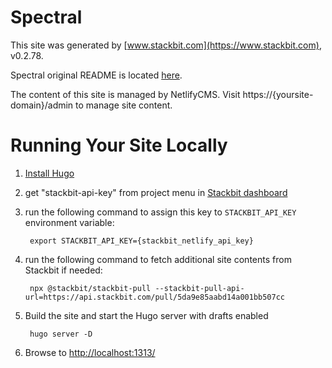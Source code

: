 # Spectral

This site was generated by [www.stackbit.com](https://www.stackbit.com), v0.2.78.

Spectral original README is located [here](./README.theme.md).

The content of this site is managed by NetlifyCMS. Visit https://{yoursite-domain}/admin to manage site content.

# Running Your Site Locally

1. [Install Hugo](https://gohugo.io/getting-started/quick-start/#step-1-install-hugo)

1. get "stackbit-api-key" from project menu in [Stackbit dashboard](https://app.stackbit.com/dashboard)

1. run the following command to assign this key to `STACKBIT_API_KEY` environment variable:

        export STACKBIT_API_KEY={stackbit_netlify_api_key}

1. run the following command to fetch additional site contents from Stackbit if needed:

        npx @stackbit/stackbit-pull --stackbit-pull-api-url=https://api.stackbit.com/pull/5da9e85aabd14a001bb507cc

1. Build the site and start the Hugo server with drafts enabled

        hugo server -D

1. Browse to [http://localhost:1313/](http://localhost:1313/)
